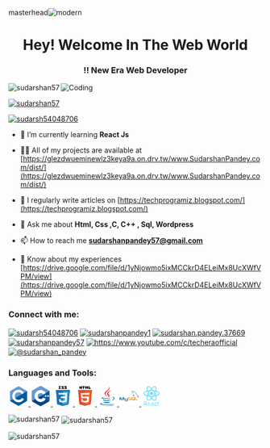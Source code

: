 masterhead![modern](https://user-images.githubusercontent.com/94542120/190464453-fbb2ff5d-5ddb-4cb8-843f-7511ed14ef71.png)
<h1 align="center">Hey! Welcome In The Web World </h1>
<h3 align="center">!! New Era Web Developer</h3>

<img align="right" alt="Coding" width="400" src="https://globaleducation.s3.ap-south-1.amazonaws.com/globaledu/gif/front-end-development.gif">

<p align="left"> <img src="https://komarev.com/ghpvc/?username=sudarshan57&label=Profile%20views&color=0e75b6&style=flat" alt="sudarshan57" /> </p>

<p align="left"> <a href="https://github.com/ryo-ma/github-profile-trophy"><img src="https://github-profile-trophy.vercel.app/?username=sudarshan57" alt="sudarshan57" /></a> </p>

<p align="left"> <a href="https://twitter.com/sudarsh54048706" target="blank"><img src="https://img.shields.io/twitter/follow/sudarsh54048706?logo=twitter&style=for-the-badge" alt="sudarsh54048706" /></a> </p>

- 🌱 I’m currently learning **React Js**

- 👨‍💻 All of my projects are available at [https://glezdwueminewlz3keya9a.on.drv.tw/www.SudarshanPandey.com/dist/](https://glezdwueminewlz3keya9a.on.drv.tw/www.SudarshanPandey.com/dist/)

- 📝 I regularly write articles on [https://techprogramiz.blogspot.com/](https://techprogramiz.blogspot.com/)

- 💬 Ask me about **Html, Css ,C, C++ , Sql, Wordpress**

- 📫 How to reach me **sudarshanpandey57@gmail.com**

- 📄 Know about my experiences [https://drive.google.com/file/d/1yNjowmo5ixMCCkrD4ELeiMx8UcXWfVPM/view](https://drive.google.com/file/d/1yNjowmo5ixMCCkrD4ELeiMx8UcXWfVPM/view)

<h3 align="left">Connect with me:</h3>
<p align="left">
<a href="https://twitter.com/sudarsh54048706" target="blank"><img align="center" src="https://raw.githubusercontent.com/rahuldkjain/github-profile-readme-generator/master/src/images/icons/Social/twitter.svg" alt="sudarsh54048706" height="30" width="40" /></a>
<a href="https://linkedin.com/in/sudarshanpandey1" target="blank"><img align="center" src="https://raw.githubusercontent.com/rahuldkjain/github-profile-readme-generator/master/src/images/icons/Social/linked-in-alt.svg" alt="sudarshanpandey1" height="30" width="40" /></a>
<a href="https://fb.com/sudarshan.pandey.37669" target="blank"><img align="center" src="https://raw.githubusercontent.com/rahuldkjain/github-profile-readme-generator/master/src/images/icons/Social/facebook.svg" alt="sudarshan.pandey.37669" height="30" width="40" /></a>
<a href="https://instagram.com/sudarshanpandey57" target="blank"><img align="center" src="https://raw.githubusercontent.com/rahuldkjain/github-profile-readme-generator/master/src/images/icons/Social/instagram.svg" alt="sudarshanpandey57" height="30" width="40" /></a>
<a href="https://www.youtube.com/c/https://www.youtube.com/c/techeraofficial" target="blank"><img align="center" src="https://raw.githubusercontent.com/rahuldkjain/github-profile-readme-generator/master/src/images/icons/Social/youtube.svg" alt="https://www.youtube.com/c/techeraofficial" height="30" width="40" /></a>
<a href="https://www.hackerrank.com/@sudarshan_pandey" target="blank"><img align="center" src="https://raw.githubusercontent.com/rahuldkjain/github-profile-readme-generator/master/src/images/icons/Social/hackerrank.svg" alt="@sudarshan_pandey" height="30" width="40" /></a>
</p>

<h3 align="left">Languages and Tools:</h3>
<p align="left"> <a href="https://www.cprogramming.com/" target="_blank" rel="noreferrer"> <img src="https://raw.githubusercontent.com/devicons/devicon/master/icons/c/c-original.svg" alt="c" width="40" height="40"/> </a> <a href="https://www.w3schools.com/cpp/" target="_blank" rel="noreferrer"> <img src="https://raw.githubusercontent.com/devicons/devicon/master/icons/cplusplus/cplusplus-original.svg" alt="cplusplus" width="40" height="40"/> </a> <a href="https://www.w3schools.com/css/" target="_blank" rel="noreferrer"> <img src="https://raw.githubusercontent.com/devicons/devicon/master/icons/css3/css3-original-wordmark.svg" alt="css3" width="40" height="40"/> </a> <a href="https://www.w3.org/html/" target="_blank" rel="noreferrer"> <img src="https://raw.githubusercontent.com/devicons/devicon/master/icons/html5/html5-original-wordmark.svg" alt="html5" width="40" height="40"/> </a> <a href="https://www.java.com" target="_blank" rel="noreferrer"> <img src="https://raw.githubusercontent.com/devicons/devicon/master/icons/java/java-original.svg" alt="java" width="40" height="40"/> </a> <a href="https://www.mysql.com/" target="_blank" rel="noreferrer"> <img src="https://raw.githubusercontent.com/devicons/devicon/master/icons/mysql/mysql-original-wordmark.svg" alt="mysql" width="40" height="40"/> </a> <a href="https://reactjs.org/" target="_blank" rel="noreferrer"> <img src="https://raw.githubusercontent.com/devicons/devicon/master/icons/react/react-original-wordmark.svg" alt="react" width="40" height="40"/> </a> </p>

<p><img align="left" src="https://github-readme-stats.vercel.app/api/top-langs?username=sudarshan57&show_icons=true&locale=en&layout=compact" alt="sudarshan57" /></p>

<p>&nbsp;<img align="center" src="https://github-readme-stats.vercel.app/api?username=sudarshan57&show_icons=true&locale=en" alt="sudarshan57" /></p>

<p><img align="center" src="https://github-readme-streak-stats.herokuapp.com/?user=sudarshan57&" alt="sudarshan57" /></p>
